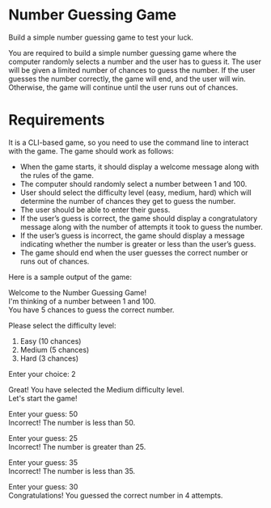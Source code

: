 # Number Guessing Game
Build a simple number guessing game to test your luck.

You are required to build a simple number guessing game where the computer randomly selects a number and the user has to guess it. The user will be given a limited number of chances to guess the number. If the user guesses the number correctly, the game will end, and the user will win. Otherwise, the game will continue until the user runs out of chances.

# Requirements

It is a CLI-based game, so you need to use the command line to interact with the game. The game should work as follows:

- When the game starts, it should display a welcome message along with the rules of the game.
- The computer should randomly select a number between 1 and 100.
- User should select the difficulty level (easy, medium, hard) which will determine the number of chances they get to guess the number.
- The user should be able to enter their guess.
- If the user’s guess is correct, the game should display a congratulatory message along with the number of attempts it took to guess the number.
- If the user’s guess is incorrect, the game should display a message indicating whether the number is greater or less than the user’s guess.
- The game should end when the user guesses the correct number or runs out of chances.

Here is a sample output of the game:

Welcome to the Number Guessing Game!\
I'm thinking of a number between 1 and 100.\
You have 5 chances to guess the correct number.

Please select the difficulty level:
1. Easy (10 chances)
2. Medium (5 chances)
3. Hard (3 chances)

Enter your choice: 2

Great! You have selected the Medium difficulty level.\
Let's start the game!

Enter your guess: 50\
Incorrect! The number is less than 50.

Enter your guess: 25\
Incorrect! The number is greater than 25.

Enter your guess: 35\
Incorrect! The number is less than 35.

Enter your guess: 30\
Congratulations! You guessed the correct number in 4 attempts.